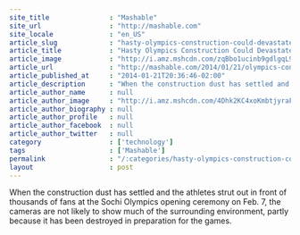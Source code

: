 ```yaml
---
site_title               : "Mashable"
site_url                 : "http://mashable.com"
site_locale              : "en_US"
article_slug             : "hasty-olympics-construction-could-devastate-sochi"
article_title            : "Hasty Olympics Construction Could Devastate Sochi"
article_image            : "http://i.amz.mshcdn.com/zqBbo1ucinb9gdlgqL9nxfkt5Cc=/1200x627/2014%2F01%2F22%2F93%2Fconstructio.6ca27.jpg"
article_url              : "http://mashable.com/2014/01/21/olympics-construction-sochi/"
article_published_at     : "2014-01-21T20:36:46-02:00"
article_description      : "When the construction dust has settled and the athletes strut out in front of thousands of fans at the Sochi Olympics opening ceremony on Feb. 7, the cameras are not likely to show much of the surrounding environment, partly because it has been destroyed in preparation for the games."
article_author_name      : null
article_author_image     : "http://i.amz.mshcdn.com/4Dhk2KC4xoKmbtjyraFwzkV9E6M=/90x90/2016%2F09%2F16%2F9c%2Fhttpsd2mhye01h4nj2n.cloudfront.netmediaZgkyMDE1LzAz.ce8ca.jpg"
article_author_biography : null
article_author_profile   : null
article_author_facebook  : null
article_author_twitter   : null
category                 : ['technology']
tags                     : ['Mashable']
permalink                : "/:categories/hasty-olympics-construction-could-devastate-sochi/"
layout                   : post
---
```


When the construction dust has settled and the athletes strut out in front of thousands of fans at the Sochi Olympics opening ceremony on Feb. 7, the cameras are not likely to show much of the surrounding environment, partly because it has been destroyed in preparation for the games.
